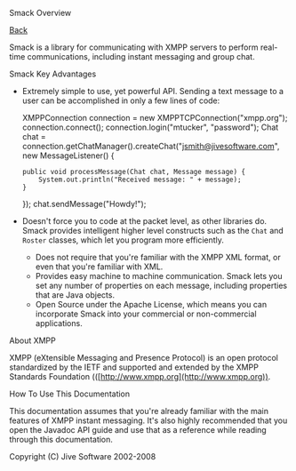Smack Overview

[Back](index.html)

Smack is a library for communicating with XMPP servers to perform real-time
communications, including instant messaging and group chat.

Smack Key Advantages

  * Extremely simple to use, yet powerful API. Sending a text message to a user can be accomplished in only a few lines of code: 


    XMPPConnection connection = new XMPPTCPConnection("xmpp.org");
    connection.connect();
    connection.login("mtucker", "password");
    Chat chat = connection.getChatManager().createChat("jsmith@jivesoftware.com", new MessageListener() {
    
        public void processMessage(Chat chat, Message message) {
            System.out.println("Received message: " + message);
        }
    });
    chat.sendMessage("Howdy!");


* Doesn't force you to code at the packet level, as other libraries do. Smack provides intelligent higher level constructs such as the `Chat` and `Roster` classes, which let you program more efficiently. 
  * Does not require that you're familiar with the XMPP XML format, or even that you're familiar with XML. 
  * Provides easy machine to machine communication. Smack lets you set any number of properties on each message, including properties that are Java objects. 
  * Open Source under the Apache License, which means you can incorporate Smack into your commercial or non-commercial applications. 

About XMPP

XMPP (eXtensible Messaging and Presence Protocol) is an open protocol
standardized by the IETF and supported and extended by the XMPP Standards
Foundation (([http://www.xmpp.org](http://www.xmpp.org)).

How To Use This Documentation

This documentation assumes that you're already familiar with the main features
of XMPP instant messaging. It's also highly recommended that you open the
Javadoc API guide and use that as a reference while reading through this
documentation.

Copyright (C) Jive Software 2002-2008

